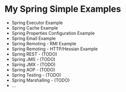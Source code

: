 My Spring Simple Examples
=========================
- Spring Executor Example
- Spring Cache Example
- Spring Properties Configuration Example
- Spring Email Example
- Spring Remoting - RMI Example
- Spring Remoting - HTTP/Hessian Example
- Spring REST - (TODO)
- Spring JMS - (TODO)
- Spring JMX - (TODO)
- Spring AOP - (TODO)
- Spring Testing - (TODO)
- Spring Marshalling - (TODO)
- ...